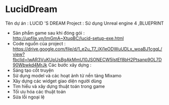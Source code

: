 # LucidDream
 Tên dự án : LUCID 'S DREAM
Project :  Sử dụng Unreal engine 4  ,BLUEPRINT
- Sản phẩm game sau khi đóng gói :
     http://upfile.vn/ImGmA~XtuqBC/lucid-setup-exe.html
- Code nguồn của project :
     https://drive.google.com/file/d/1_e2u_T7_iXi1eODWuUDLx_woaBJ1cgqL/view?fbclid=IwAR3VuKUpUsBgAkMmU10JSONECW5IstEf8bH2Ptsanp9OL7D90Wbwkd4MrJk
Các bước xây dựng :
 - Sáng tạo cốt truyện 
 - Sử dụng model và các hoạt ảnh từ nền tảng Mixamo
 - Xây dựng các widget giao diện người dùng
 - Tìm hiểu và xây dựng thuật toán trong game 
 - Tối ưu hóa các thuật toán
 - Sửa lỗi ngoại lệ 
